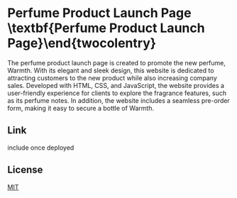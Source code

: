 # Perfume Product Launch Page \textbf{Perfume Product Launch Page}\end{twocolentry}

The perfume product launch page is created to promote the new perfume, Warmth. With its elegant and sleek design, this website is dedicated to attracting customers to the new product while also increasing company sales. Developed with HTML, CSS, and JavaScript, the website provides a user-friendly experience for clients to explore the fragrance features, such as its perfume notes. In addition, the website includes a seamless pre-order form, making it easy to secure a bottle of Warmth.

## Link

include once deployed

## License

[MIT](https://choosealicense.com/licenses/mit/)